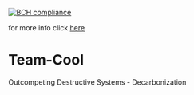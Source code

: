 [![BCH compliance](https://bettercodehub.com/edge/badge/OdysseyMomentum/Team-Cool?branch=main&token=f38ed50a15e1dd8c0e4d9983d18173e382791c68)](https://bettercodehub.com/)

for more info click [here](https://odysseymomentum.github.io/)

# Team-Cool
Outcompeting Destructive Systems - Decarbonization
